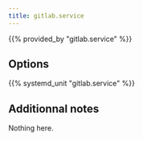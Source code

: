 ```yaml
---
title: gitlab.service
---
```


{{% provided_by "gitlab.service" %}}

## Options

{{% systemd_unit "gitlab.service" %}}

## Additionnal notes

Nothing here.